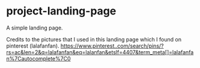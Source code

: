 # project-landing-page
A simple landing page.

Credits to the pictures that I used in this landing page which I found on pinterest (lalafanfan).
https://www.pinterest..com/search/pins/?rs=ac&len=2&q=lalafanfan&eq=lalanfan&etslf=4407&term_meta[]=lalafanfan%7Cautocomplete%7C0
